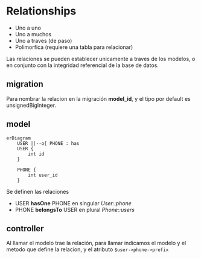 # Relationships

- Uno a uno
- Uno a muchos
- Uno a traves (de paso)
- Polimorfica (requiere una tabla para relacionar)

Las relaciones se pueden establecer unicamente a traves de los modelos, o en conjunto con la integridad referencial de la base de datos.


## migration

Para nombrar la relacion en la migración __model_id__, y el tipo por default es unsignedBigInteger.



## model

```mermaid
erDiagram
    USER ||--o{ PHONE : has
    USER {
        int id
    }

    PHONE {
        int user_id
    }
```

Se definen las relaciones
- USER __hasOne__ PHONE en singular _User::phone_
- PHONE __belongsTo__ USER en plural _Phone::users_



## controller

Al llamar el modelo trae la relación, para llamar indicamos el modelo y el metodo que define la relacion, y el atributo ```$user->phone->prefix```

